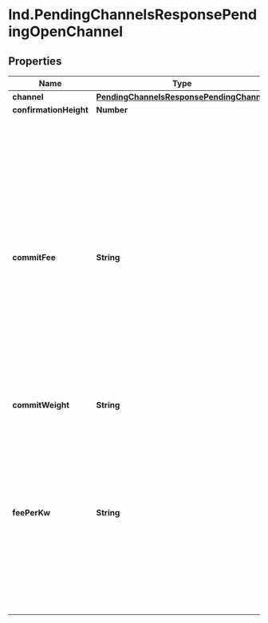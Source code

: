 # lnd.PendingChannelsResponsePendingOpenChannel

## Properties

Name | Type | Description | Notes
------------ | ------------- | ------------- | -------------
**channel** | [**PendingChannelsResponsePendingChannel**](PendingChannelsResponsePendingChannel.md) |  | [optional] 
**confirmationHeight** | **Number** |  | [optional] 
**commitFee** | **String** | The amount calculated to be paid in fees for the current set of commitment transactions. The fee amount is persisted with the channel in order to allow the fee amount to be removed and recalculated with each channel state update, including updates that happen after a system restart. | [optional] 
**commitWeight** | **String** |  | [optional] 
**feePerKw** | **String** | The required number of satoshis per kilo-weight that the requester will pay at all times, for both the funding transaction and commitment transaction. This value can later be updated once the channel is open. | [optional] 


